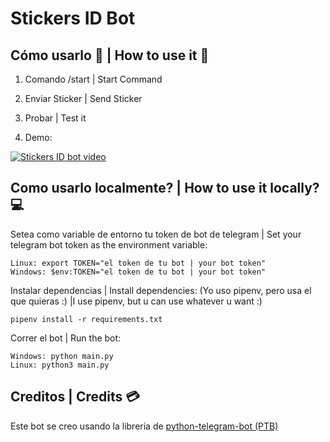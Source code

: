 # Stickers ID Bot


## Cómo usarlo 🤖 | How to use it 🤖


1. Comando /start | Start Command

2. Enviar Sticker | Send Sticker

3. Probar | Test it

4. Demo:


[![Stickers ID bot video](https://img.youtube.com/vi/M-cf3XSMwNs/0.jpg)](https://www.youtube.com/watch?v=M-cf3XSMwNs)


## Como usarlo localmente? | How to use it locally? 💻

Setea como variable de entorno tu token de bot de telegram | Set your telegram bot token as the environment variable:

    Linux: export TOKEN="el token de tu bot | your bot token"
    Windows: $env:TOKEN="el token de tu bot | your bot token"

Instalar dependencias | Install dependencies: (Yo uso pipenv, pero usa el que quieras :) |I use pipenv, but u can use whatever u want :)

    pipenv install -r requirements.txt

Correr el bot | Run the bot:

    Windows: python main.py
    Linux: python3 main.py

## Creditos | Credits 💳

Este bot se creo usando la libreria de [python-telegram-bot (PTB)](https://python-telegram-bot.org)
